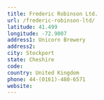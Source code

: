 ```yaml
---
title: Frederic Robinson Ltd.
url: /frederic-robinson-ltd/
latitude: 41.499
longitude: -72.9007
address1: Unicorn Brewery
address2: 
city: Stockport
state: Cheshire
code: 
country: United Kingdom
phone: 44-(0161)-480-6571
website: 
---
```


